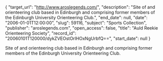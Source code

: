 {
  "target_url": "http://www.aroslegends.com/", 
  "description": "Site of and orienteering club based in Edinburgh and comprising former members of the Edinburgh University Orienteering Club.", 
  "end_date": null, 
  "date": "2006-01-01T12:00:00", 
  "slug": 59116, 
  "subject": "Sports Collection", 
  "publisher": "aroslegends.com", 
  "open_access": false, 
  "title": "Auld Reekie Orienteering Society", 
  "record_id": "20060101T120000/dykZVEOstOrIHOxNgUrbfQ==", 
  "start_date": null
}

Site of and orienteering club based in Edinburgh and comprising former members of the Edinburgh University Orienteering Club.